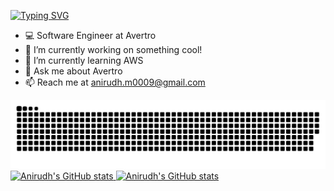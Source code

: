 [![Typing SVG](https://readme-typing-svg.herokuapp.com/?lines=Hi+there+👋)](https://git.io/typing-svg)

- 💻 Software Engineer at Avertro 
- 🔭 I’m currently working on something cool!
- 🌱 I’m currently learning AWS
- 💬 Ask me about Avertro
- 📫 Reach me at anirudh.m0009@gmail.com
<html>
  <body>
    <div>
      <a href="https://github.com/Platane/snk" target="_blank" rel="noopener noreferrer">
        <img alt="Anirudh's GitHub contributions" src="https://raw.githubusercontent.com/Anirudhm9/Anirudhm9/output/github-contribution-grid-snake.svg" />
      </a> 
    </div>
    <div>
      <a href="https://github.com/anuraghazra/github-readme-stats" target="_blank" rel="noopener noreferrer">
        <img alt="Anirudh's GitHub stats" src="https://github-readme-stats.vercel.app/api?username=Anirudhm9&show_icons=true&theme=radical&count_private=true&hide_border=true" width="49%"/>
      </a>  
      <a href="https://git.io/streak-stats" target="_blank" rel="noopener noreferrer">
        <img alt="Anirudh's GitHub stats" src="http://github-readme-streak-stats.herokuapp.com?user=Anirudhm9&theme=radical&hide_border=true" width="49%"/>
      </a>
    </div>
  </body>
</html>
  
